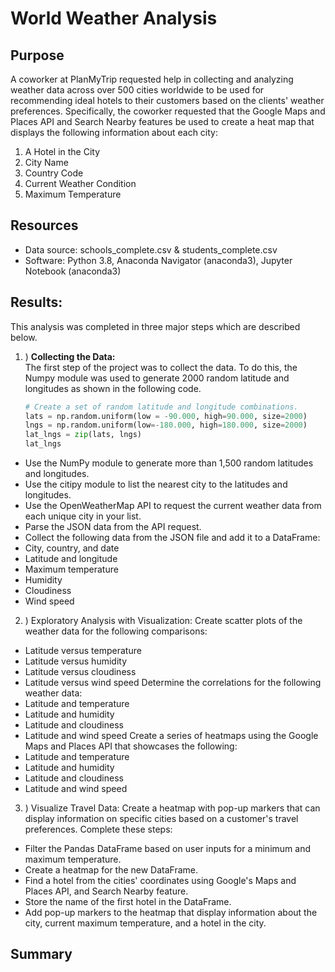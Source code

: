 # World Weather Analysis

## Purpose

A coworker at PlanMyTrip requested help in collecting and analyzing weather data across over 500 cities worldwide to be used for recommending ideal hotels to their customers based on the clients' weather preferences.  Specifically, the coworker requested that the Google Maps and Places API and Search Nearby features be used to create a heat map that displays the following information about each city:

1. A Hotel in the City
2. City Name
3. Country Code
4. Current Weather Condition 
5. Maximum Temperature

## Resources

 - Data source: schools_complete.csv & students_complete.csv
 - Software: Python 3.8, Anaconda Navigator (anaconda3), Jupyter Notebook (anaconda3)

## Results:

This analysis was completed in three major steps which are described below.

1. ) **Collecting the Data:**  
The first step of the project was to collect the data.  To do this, the Numpy module was used to generate 2000 random latitude and longitudes as shown in the following code.
    ```py
    # Create a set of random latitude and longitude combinations.
    lats = np.random.uniform(low = -90.000, high=90.000, size=2000)
    lngs = np.random.uniform(low=-180.000, high=180.000, size=2000)
    lat_lngs = zip(lats, lngs)
    lat_lngs
    ```
    
 - Use the NumPy module to generate more than 1,500 random latitudes and longitudes.
 - Use the citipy module to list the nearest city to the latitudes and longitudes.
 - Use the OpenWeatherMap API to request the current weather data from each unique city in your list.
 - Parse the JSON data from the API request.
 - Collect the following data from the JSON file and add it to a DataFrame:
 - City, country, and date
 - Latitude and longitude
 - Maximum temperature
 - Humidity
 - Cloudiness
 - Wind speed
2. ) Exploratory Analysis with Visualization:
Create scatter plots of the weather data for the following comparisons:
 - Latitude versus temperature
 - Latitude versus humidity
 - Latitude versus cloudiness
 - Latitude versus wind speed
Determine the correlations for the following weather data:
 - Latitude and temperature
 - Latitude and humidity
 - Latitude and cloudiness
 - Latitude and wind speed
Create a series of heatmaps using the Google Maps and Places API that showcases the following:
 - Latitude and temperature
 - Latitude and humidity
 - Latitude and cloudiness
 - Latitude and wind speed
3. ) Visualize Travel Data:
Create a heatmap with pop-up markers that can display information on specific cities based on a customer's travel preferences. Complete these steps:
 - Filter the Pandas DataFrame based on user inputs for a minimum and maximum temperature.
 - Create a heatmap for the new DataFrame.
 - Find a hotel from the cities' coordinates using Google's Maps and Places API, and Search Nearby feature.
 - Store the name of the first hotel in the DataFrame.
 - Add pop-up markers to the heatmap that display information about the city, current maximum temperature, and a hotel in the city.
 
 ## Summary
